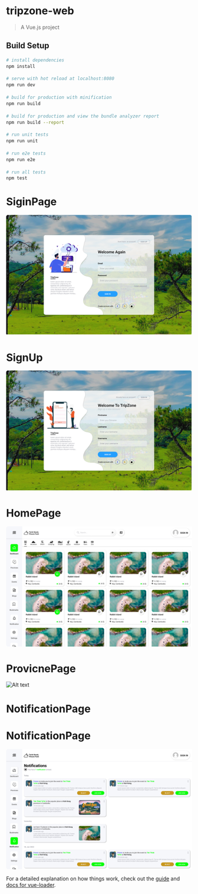 # tripzone-web

> A Vue.js project

## Build Setup

``` bash
# install dependencies
npm install

# serve with hot reload at localhost:8080
npm run dev

# build for production with minification
npm run build

# build for production and view the bundle analyzer report
npm run build --report

# run unit tests
npm run unit

# run e2e tests
npm run e2e

# run all tests
npm test
```

# SiginPage
![Alt text](src/assets/ui/tripzone-web_SignIn.png?raw=true "SiginPage")

# SignUp
![Alt text](src/assets/ui/tripzone-web_SignUp.png?raw=true "SignUp")

# HomePage
![Alt text](src/assets/ui/tripzone-web_HomePage-Sidebar.png?raw=true "HomePage")

# ProvicnePage
![Alt text](src/assets/ui/tripzone-web_ProvicnePage.png?raw=true "ProvicnePage")

# NotificationPage
# NotificationPage
![Alt text](src/assets/ui/tripzone-web_NotificationPage.png?raw=true "NotificationPage")

For a detailed explanation on how things work, check out the [guide](http://vuejs-templates.github.io/webpack/) and [docs for vue-loader](http://vuejs.github.io/vue-loader).
